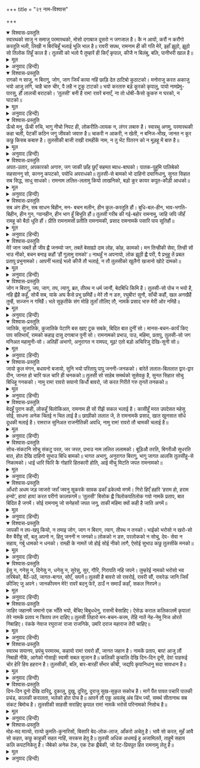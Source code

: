 +++
title = "२९ नाम-विश्वास"

+++


<details open><summary>विश्वास-प्रस्तुति</summary>
स्वारथको साजु न समाजु परमारथको,  
मोसो दगाबाज दूसरो न जगजाल है।  
कै न आयों, करौं न करौंगो करतूति भली,  
लिखी न बिरंचिहूँ भलाई भूलि भाल है॥  
रावरी सपथ, रामनाम ही की गति मेरें,  
इहाँ झूठो, झूठो सो तिलोक तिहूँ काल है।  
तुलसी को भलो पै तुम्हारें ही किएँ कृपाल,  
कीजै न बिलंबु, बलि, पानीभरी खाल है॥
</details>

<details><summary>मूल</summary>

स्वारथको साजु न समाजु परमारथको,  
मोसो दगाबाज दूसरो न जगजाल है।  
कै न आयों, करौं न करौंगो करतूति भली,  
लिखी न बिरंचिहूँ भलाई भूलि भाल है॥  
रावरी सपथ, रामनाम ही की गति मेरें,  
इहाँ झूठो, झूठो सो तिलोक तिहूँ काल है।  
तुलसी को भलो पै तुम्हारें ही किएँ कृपाल,  
कीजै न बिलंबु, बलि, पानीभरी खाल है॥
</details>

<details><summary>अनुवाद (हिन्दी)</summary>

मेरे पास न तो कोई स्वार्थसाधनका ही सामान है और न परमार्थकी ही सामग्री है। विश्वब्रह्माण्डमें मेरे समान कोई दूसरा दगाबाज भी नहीं है। सुकर्म तो न मैं करके आया हूँ, न करता हूँ और न करूँगा ही! ब्रह्माने भूलकर भी मेरे भाग्यमें भलाई नहीं लिखी। आपकी शपथ है, हे रामजी! मुझको केवल आपके नामहीकी गति है। जो यहाँ (आपके सामने) झूठा है, वह तो तीनों लोक और तीनों कालमें झूठा ही है। हे कृपालो! तुलसीकी भलाई तो तुम्हारे ही किये होगी, बलिहारी जाऊँ, अब विलम्ब न कीजिये, क्योंकि मेरी दशा ठीक पानीसे भरी हुई खालके समान है। अर्थात् जैसे पानीभरी खाल बहुत जल्दी सड़ जाती है, वैसे ही मेरे भी नष्ट होनेमें देरी नहीं है॥ ६५॥
</details>

<details open><summary>विश्वास-प्रस्तुति</summary>
रागको न साजु, न बिरागु, जोग, जाग जियँ  
काया नहिं छाड़ि देत ठाटिबो कुठाटको।  
मनोराजु करत अकाजु भयो आजु लगि,  
चाहै चारु चीर, पै लहै न टूकु टाटको॥  
भयो करतारु बड़े कूरको कृपालु, पायो  
नामप्रेमु-पारसु, हौं लालची बराटको।  
‘तुलसी’ बनी है राम! रावरें बनाएँ, ना तो  
धोबी-कैसो कूकरु न घरको, न घाटको॥
</details>

<details><summary>मूल</summary>

रागको न साजु, न बिरागु, जोग, जाग जियँ  
काया नहिं छाड़ि देत ठाटिबो कुठाटको।  
मनोराजु करत अकाजु भयो आजु लगि,  
चाहै चारु चीर, पै लहै न टूकु टाटको॥  
भयो करतारु बड़े कूरको कृपालु, पायो  
नामप्रेमु-पारसु, हौं लालची बराटको।  
‘तुलसी’ बनी है राम! रावरें बनाएँ, ना तो  
धोबी-कैसो कूकरु न घरको, न घाटको॥
</details>

<details><summary>अनुवाद (हिन्दी)</summary>

मेरे पास न तो राग अर्थात् सांसारिक सुख-भोगकी सामग्री है और न मेरे जीमें वैराग्य, योग या यज्ञ ही है, और यह शरीर कुचाल चलना नहीं छोड़ता। मनोराज्य (वासनाएँ) करते-करते आजतक हानि ही होती रही। यह चाहता तो अच्छे-अच्छे वस्त्र है, परंतु इसे मिलता टाटका टुकड़ा भी नहीं। हे जगत्कर्ता प्रभो! आप इस अत्यन्त कुटिलपर भी कृपालु हुए , मुझ कौड़ी (तुच्छ भोगों) के लालचीने भगवन्नामका प्रेमरूप पारस पाया। हे श्रीरामजी! यह सब आपहीके बनाये बनी है, नहीं तो धोबीके कुत्तेके समान मैं न घरका था और न घाटका ही (अर्थात् न मैं इस लोकको सुधार सकता था, न परलोकको)॥ ६६॥
</details>

<details open><summary>विश्वास-प्रस्तुति</summary>
ऊँचो मनु, ऊँची रुचि, भागु नीचो निपट ही,  
लोकरीति-लायक न, लंगर लबारु है।  
स्वारथु अगमु, परमारथकी कहा चली,  
पेटकीं कठिन जगु जीवको जवारु है॥  
चाकरी न आकरी, न खेती, न बनिज-भीख,  
जानत न कूर कछु किसब कबारु है।  
तुलसीकी बाजी राखी रामहीकें नाम, न तु  
भेंट पितरन को न मूड़हू में बारु है॥
</details>

<details><summary>मूल</summary>

ऊँचो मनु, ऊँची रुचि, भागु नीचो निपट ही,  
लोकरीति-लायक न, लंगर लबारु है।  
स्वारथु अगमु, परमारथकी कहा चली,  
पेटकीं कठिन जगु जीवको जवारु है॥  
चाकरी न आकरी, न खेती, न बनिज-भीख,  
जानत न कूर कछु किसब कबारु है।  
तुलसीकी बाजी राखी रामहीकें नाम, न तु  
भेंट पितरन को न मूड़हू में बारु है॥
</details>

<details><summary>अनुवाद (हिन्दी)</summary>

इसका मन ऊँचा है तथा रुचि भी ऊँची है, परंतु भाग्य इसका अत्यन्त खोटा है। यह लोक-व्यवहारके लायक भी नहीं है तथा बड़ा ही नटखट और गप्पी है। इसके लिये तो स्वार्थ भी अगम है, परमार्थकी तो बात ही क्या है। पेटकी कठिनाईके कारण इसे संसार जीका जंजाल हो रहा है। यह न तो कोई चाकरी ही करता है और न खान खोदनेका काम करता है; इसके न खेती है, न व्यापार है। न यह भीख माँगता है और न कोई अन्य प्रकारका धंधा या पेशा ही जानता है। तुलसीकी बाजी रामनामहीने रखी है, अन्यथा इसके पास तो पितरोंको भेंट चढ़ानेके लिये सिरपर बाल भी नहीं है॥ ६७॥
</details>

<details open><summary>विश्वास-प्रस्तुति</summary>
अपत-उतार, अपकारको अगारु, जग  
जाकी छाँह छुएँ सहमत ब्याध-बाघको।  
पातक-पुहुमि पालिबेको सहसाननु सो,  
काननु कपटको, पयोधि अपराधको॥  
तुलसी-से बामको भो दाहिनो दयानिधानु,  
सुनत सिहात सब सिद्ध, साधु साधको।  
रामनाम ललित-ललामु कियो लाखनिको,  
बड़ो कूर कायर कपूत-कौड़ी आधको॥
</details>

<details><summary>मूल</summary>

अपत-उतार, अपकारको अगारु, जग  
जाकी छाँह छुएँ सहमत ब्याध-बाघको।  
पातक-पुहुमि पालिबेको सहसाननु सो,  
काननु कपटको, पयोधि अपराधको॥  
तुलसी-से बामको भो दाहिनो दयानिधानु,  
सुनत सिहात सब सिद्ध, साधु साधको।  
रामनाम ललित-ललामु कियो लाखनिको,  
बड़ो कूर कायर कपूत-कौड़ी आधको॥
</details>

<details><summary>अनुवाद (हिन्दी)</summary>

यह नीच निर्लज्जोंकी न्योछावर और अपकारोंका आगार है। जिसकी छायाका स्पर्श होनेपर संसारमें व्याध और हिंसक जीव भी सहम जाते हैं। पापरूप पृथ्वीकी रक्षा करनेके लिये यह शेषजीके समान है तथा कपटका वन और अपराधोंका समुद्र है। तुलसी-जैसे उलटी प्रकृतिके पुरुषके लिये दयानिधान (श्रीरामचन्द्रजी) दाहिने हो गये—यह सुनकर सब सिद्ध, साधु और साधकलोग सिहाते हैं। रामनामने बड़े कुटिल, कायर, कपूत और आधी कौड़ीके मनुष्यको भी लाखोंका सुन्दर रत्न बना दिया॥ ६८॥
</details>

<details open><summary>विश्वास-प्रस्तुति</summary>
सब अंग हीन, सब साधन बिहीन, मन-  
बचन मलीन, हीन कुल-करतूति हौं।  
बुधि-बल-हीन, भाव-भगति-बिहीन, हीन  
गुन, ग्यानहीन, हीन भाग हूँ बिभूति हौं॥  
तुलसी गरीब की गई-बहोर रामनामु,  
जाहि जपि जीहँ रामहू को बैठो धूति हौं।  
प्रीति रामनामसों प्रतीति रामनामकी,  
प्रसाद रामनामकें पसारि पाय सूतिहौं॥
</details>

<details><summary>मूल</summary>

सब अंग हीन, सब साधन बिहीन, मन-  
बचन मलीन, हीन कुल-करतूति हौं।  
बुधि-बल-हीन, भाव-भगति-बिहीन, हीन  
गुन, ग्यानहीन, हीन भाग हूँ बिभूति हौं॥  
तुलसी गरीब की गई-बहोर रामनामु,  
जाहि जपि जीहँ रामहू को बैठो धूति हौं।  
प्रीति रामनामसों प्रतीति रामनामकी,  
प्रसाद रामनामकें पसारि पाय सूतिहौं॥
</details>

<details><summary>अनुवाद (हिन्दी)</summary>

मैं (योगके आठों) अङ्गोंसे हीन हूँ, सब साधनोंसे रहित हूँ, मन-वचनसे मलिन हूँ तथा कुल और कर्मोंमें भी बड़ा पतित हूँ। मैं बुद्धि-बलहीन, भाव और भक्तिसे रहित, गुणहीन, ज्ञानहीन तथा भाग्य और ऐश्वर्यसे भी रहित हूँ। इस दीन तुलसीदासकी हीन अवस्थाका उद्धार करनेवाला तो रामका नाम ही है। जिसे जिह्वासे जपकर मैं रामजीको भी छल चुका हूँ। मुझे रामनामसे ही प्रीति है, रामनाममें ही विश्वास है और मैं रामनामकी ही कृपासे पैर पसारकर (निश्चिन्त होकर) सोता हूँ॥ ६९॥
</details>

<details open><summary>विश्वास-प्रस्तुति</summary>
मेरें जान जबतें हौं जीव ह्वै जनम्यो जग,  
तबतें बेसाह्यो दाम लोह, कोह, कामको।  
मन तिन्हीकी सेवा, तिन्ही सों भाउ नीको,  
बचन बनाइ कहौं ‘हौं गुलामु रामको’॥  
नाथहूँ न अपनायो, लोक झूठी ह्वै परी, पै  
प्रभुहू तें प्रबल प्रतापु प्रभुनामको।  
आपनीं भलाई भलो कीजै तौ भलाई, न तौ  
तुलसीको खुलैगो खजानो खोटे दामको॥
</details>

<details><summary>मूल</summary>

मेरें जान जबतें हौं जीव ह्वै जनम्यो जग,  
तबतें बेसाह्यो दाम लोह, कोह, कामको।  
मन तिन्हीकी सेवा, तिन्ही सों भाउ नीको,  
बचन बनाइ कहौं ‘हौं गुलामु रामको’॥  
नाथहूँ न अपनायो, लोक झूठी ह्वै परी, पै  
प्रभुहू तें प्रबल प्रतापु प्रभुनामको।  
आपनीं भलाई भलो कीजै तौ भलाई, न तौ  
तुलसीको खुलैगो खजानो खोटे दामको॥
</details>

<details><summary>अनुवाद (हिन्दी)</summary>

मेरी समझसे जबसे मैं जगत् में जीव होकर जन्मा हूँ, तबसे मुझे लोभ, क्रोध और कामने दाम देकर मोल ले लिया है। (अतएव) मनसे उन्हींकी सेवा होती है और उन्हींसे गहरा प्रेम है; परंतु बात बनाकर कहता हूँ कि मैं तो श्रीरामका गुलाम हूँ। हे नाथ! आपने भी (अयोग्य समझकर) नहीं अपनाया, किंतु लोकमें झूठी प्रसिद्धि हो गयी (कि मैं रामका गुलाम हूँ), परंतु प्रभुसे भी प्रभुके नामका प्रताप अधिक प्रचण्ड है। (अत:) अपनी भलाईसे यदि आप मेरा भला कर दें तो अच्छा ही है, नहीं तो तुलसीके कपटका खजाना खुलेगा ही॥ ७०॥
</details>

<details open><summary>विश्वास-प्रस्तुति</summary>
जोग न बिरागु, जप, जाग, तप, त्यागु, ब्रत,  
तीरथ न धर्म जानौं, बेदबिधि किमि है।  
तुलसी-सो पोच न भयो है, नहि ह्वैहै कहूँ,  
सोचैं सब, याके अघ कैसे प्रभु छमिहैं॥  
मेरें तौ न डरु, रघुबीर! सुनौ, साँची कहौं,  
खल अनखैहैं तुम्हैं, सज्जन न गमिहैं।  
भले सुकृतीके संग मोहि तुलाँ तौलिए तौ,  
नामकें प्रसाद भारु मेरी ओर नमिहै॥
</details>

<details><summary>मूल</summary>

जोग न बिरागु, जप, जाग, तप, त्यागु, ब्रत,  
तीरथ न धर्म जानौं, बेदबिधि किमि है।  
तुलसी-सो पोच न भयो है, नहि ह्वैहै कहूँ,  
सोचैं सब, याके अघ कैसे प्रभु छमिहैं॥  
मेरें तौ न डरु, रघुबीर! सुनौ, साँची कहौं,  
खल अनखैहैं तुम्हैं, सज्जन न गमिहैं।  
भले सुकृतीके संग मोहि तुलाँ तौलिए तौ,  
नामकें प्रसाद भारु मेरी ओर नमिहै॥
</details>

<details><summary>अनुवाद (हिन्दी)</summary>

मैं न तो अष्टाङ्गयोग जानता हूँ और न वैराग्य, जप, यज्ञ, तप, त्याग, व्रत, तीर्थ अथवा धर्म ही जानता हूँ। मैं यह भी नहीं जानता कि वेदका विधान कैसाहै। तुलसीके समान पामर न तो कोई हुआ है और न कहीं होगा। (इसीलिये) सभी सोचते हैं, न जाने, प्रभु इसके पापोंको कैसे क्षमा करेंगे। किंतु हे रघुनाथजी! सुनिये, मैं (आपसे) सच कहता हूँ, मुझे कुछ भी डर नहीं है। (यदि आप मुझे क्षमा कर देंगे तो) दुष्ट लोग तो अवश्य आपसे अप्रसन्न होंगे; किंतु सज्जनोंको इससे कुछ भी दु:ख नहीं होगा। यदि आप मुझे किसी बड़े पुण्यवान् के साथ तराजूपर तोलेंगे तो आपके नामकी कृपासे मेरी ओरका पलड़ा ही झुकता हुआ रहेगा॥ ७१॥
</details>

<details open><summary>विश्वास-प्रस्तुति</summary>
जातिके, सुजातिके, कुजातिके पेटागि बस  
खाए टूक सबके, बिदित बात दुनीं सो।  
मानस-बचन-कायँ किए पाप सतिभायँ,  
रामको कहाइ दासु दगाबाज पुनी सो।  
रामनामको प्रभाउ, पाउ, महिमा, प्रतापु,  
तुलसी-सो जग मनिअत महामुनी-सो।  
अतिहीं अभागो, अनुरागत न रामपद,  
मूढ़! एतो बड़ो अचिरिजु देखि-सुनी सो॥
</details>

<details><summary>मूल</summary>

जातिके, सुजातिके, कुजातिके पेटागि बस  
खाए टूक सबके, बिदित बात दुनीं सो।  
मानस-बचन-कायँ किए पाप सतिभायँ,  
रामको कहाइ दासु दगाबाज पुनी सो।  
रामनामको प्रभाउ, पाउ, महिमा, प्रतापु,  
तुलसी-सो जग मनिअत महामुनी-सो।  
अतिहीं अभागो, अनुरागत न रामपद,  
मूढ़! एतो बड़ो अचिरिजु देखि-सुनी सो॥
</details>

<details><summary>अनुवाद (हिन्दी)</summary>

मैंने पेटकी आगके कारण (अपनी) जाति, सुजाति, कुजाति सभीके टुकड़े (माँग-माँगकर) खाये हैं—यह बात संसारमें (सबको) विदित है; मन, वचन और कर्मसे सच्चे भावसे अर्थात् स्वाभाविक ही (बहुत-से) पाप किये और रामजीका दास कहलाकर भी दगाबाज ही बना रहा। अब रामनामका प्रभाव, पैठ, महिमा और प्रताप देखिये, जिसके कारण तुलसी-जैसे (दुष्ट) को भी लोग महामुनि (वाल्मीकि) के समान मानते हैं। रे मूढ़! तू बड़ा ही अभागा है; इतना बड़ा अचरज देख-सुनकर भी श्रीरामके चरणोंमें प्रीति नहीं करता॥ ७२॥
</details>

<details open><summary>विश्वास-प्रस्तुति</summary>
जायो कुल मंगन, बधावनो बजायो, सुनि  
भयो परितापु पापु जननी-जनकको।  
बारेतें ललात-बिललात द्वार-द्वार दीन,  
जानत हो चारि फल चारि ही चनकको॥  
तुलसी सो साहेब समर्थको सुसेवकु है,  
सुनत सिहात सोचु बिधिहू गनकको।  
नामु राम! रावरो सयानो किधौं बावरो,  
जो करत गिरीतें गरु तृनतें तनकको॥
</details>

<details><summary>मूल</summary>

जायो कुल मंगन, बधावनो बजायो, सुनि  
भयो परितापु पापु जननी-जनकको।  
बारेतें ललात-बिललात द्वार-द्वार दीन,  
जानत हो चारि फल चारि ही चनकको॥  
तुलसी सो साहेब समर्थको सुसेवकु है,  
सुनत सिहात सोचु बिधिहू गनकको।  
नामु राम! रावरो सयानो किधौं बावरो,  
जो करत गिरीतें गरु तृनतें तनकको॥
</details>

<details><summary>अनुवाद (हिन्दी)</summary>

भिक्षा माँगनेवाले (ब्राह्मण) कुलमें तो उत्पन्न हुआ, जिसके उपलक्ष्यमें बधावा बजाया गया। यह सुनकर माता-पिताको परिताप और कष्ट हुआ। फिर बालपनसे ही अत्यन्त दीन होनेके कारण द्वार-द्वार ललचाता और बिलबिलाता फिरा, चनेके चार दानोंको ही अर्थ, धर्म, काम और मोक्षरूप चार फल समझता था। वही तुलसी अब समर्थ स्वामी श्रीरामचन्द्रजीका सुसेवक है—यह सुनकर ब्रह्मा-जैसे गणक (ज्योतिषी) को भी चिन्ता और ईर्ष्या होती है। हे राम! मालूम नहीं, आपका नाम चतुर है या पागल, जो तृणसे भी तुच्छ पुरुषको पर्वतसे भी भारी बना देता है॥ ७३॥
</details>

<details open><summary>विश्वास-प्रस्तुति</summary>
बेदहूँ पुरान कही, लोकहूँ बिलोकिअत,  
रामनाम ही सों रीझें सकल भलाई है।  
कासीहूँ मरत उपदेसत महेसु सोई,  
साधना अनेक चितई न चित लाई है॥  
छाछीको ललात जे, ते रामनामकें प्रसाद,  
खात खुनसात सोंधे दूधकी मलाई है।  
रामराज सुनिअत राजनीतिकी अवधि,  
नामु राम! रावरो तौ चामकी चलाई है॥
</details>

<details><summary>मूल</summary>

बेदहूँ पुरान कही, लोकहूँ बिलोकिअत,  
रामनाम ही सों रीझें सकल भलाई है।  
कासीहूँ मरत उपदेसत महेसु सोई,  
साधना अनेक चितई न चित लाई है॥  
छाछीको ललात जे, ते रामनामकें प्रसाद,  
खात खुनसात सोंधे दूधकी मलाई है।  
रामराज सुनिअत राजनीतिकी अवधि,  
नामु राम! रावरो तौ चामकी चलाई है॥
</details>

<details><summary>अनुवाद (हिन्दी)</summary>

वेद-पुराण भी कहते हैं और लोकमें भी देखा जाता है कि रामनामहीसे प्रेम करनेमें सब तरहकी भलाई है। काशीमें मरनेपर महादेवजी भी जीवोंको उसीका उपदेश करते हैं। उन्होंने अन्य अनेकों साधनोंकी ओर न दृष्टि दी है और न उन्हें चित्तहीमें स्थान दिया है। जो छाछको ललचाते थे, वे रामनामके प्रसादसे सुगन्धित दूधकी मलाई खानेमें भी नाक-भौं सिकोड़ते हैं। श्रीरामचन्द्रजीके राज्यमें राजनीतिकी पराकाष्ठा सुनी जाती है; किंतु हे रामजी! आपके नामने तो चमड़ेका सिक्का चला दिया अर्थात् अधमोंको भी उत्तम बना दिया॥ ७४॥
</details>

<details open><summary>विश्वास-प्रस्तुति</summary>
सोच-संकटनि सोचु संकटु परत, जर  
जरत, प्रभाउ नाम ललित ललामको।  
बूड़िऔ तरति, बिगरीऔ सुधरति बात,  
होत देखि दाहिनो सुभाउ बिधि बामको॥  
भागत अभागु, अनुरागत बिरागु, भागु  
जागत आलसि तुलसीहू-से निकामको।  
धाई धारि फिरि कै गोहारि हितकारी होति,  
आई मीचु मिटति जपत रामनामको॥
</details>

<details><summary>मूल</summary>

सोच-संकटनि सोचु संकटु परत, जर  
जरत, प्रभाउ नाम ललित ललामको।  
बूड़िऔ तरति, बिगरीऔ सुधरति बात,  
होत देखि दाहिनो सुभाउ बिधि बामको॥  
भागत अभागु, अनुरागत बिरागु, भागु  
जागत आलसि तुलसीहू-से निकामको।  
धाई धारि फिरि कै गोहारि हितकारी होति,  
आई मीचु मिटति जपत रामनामको॥
</details>

<details><summary>अनुवाद (हिन्दी)</summary>

अति सुन्दर और श्रेष्ठ रामनामका ऐसा प्रभाव है कि उससे शोच और संकटोंको शोच तथा संकट पड़ जाता है, ज्वर भी जलने लगते हैं, डूबी हुई (नौका) भी तर जाती है, बिगड़ी हुई बात भी सुधर जाती है, ऐसे पुरुषको देखकर वाम विधाताका स्वभाव भी अनुकूल हो जाता है, अभाग्य भाग जाता है, वैराग्य प्रेम करने लगता है और तुलसी-से निकम्मे और आलसीका भी भाग्य जाग जाता है (लूटनेको आयी हुई लुटेरोंकी) सेना भी उलटे रक्षक और हितकारी बन जाती है तथा राम-नामका जप करनेसे आयी हुई मृत्यु भी टल जाती है॥ ७५॥
</details>

<details open><summary>विश्वास-प्रस्तुति</summary>
आँधरो अधम जड़ जाजरो जराँ जवनु  
सूकरकें सावक ढकाँ ढकेल्यो मगमें।  
गिरो हिएँ हहरि ‘हराम हो, हराम हन्यो’,  
हाय! हाय! करत परीगो कालफगमें॥  
‘तुलसी’ बिसोक ह्वै त्रिलोकपतिलोक गयो  
नामकें प्रताप, बात बिदित है जगमें।  
सोई रामनामु जो सनेहसों जपत जनु,  
ताकी महिमा क्यों कही है जाति अगमें॥
</details>

<details><summary>मूल</summary>

आँधरो अधम जड़ जाजरो जराँ जवनु  
सूकरकें सावक ढकाँ ढकेल्यो मगमें।  
गिरो हिएँ हहरि ‘हराम हो, हराम हन्यो’,  
हाय! हाय! करत परीगो कालफगमें॥  
‘तुलसी’ बिसोक ह्वै त्रिलोकपतिलोक गयो  
नामकें प्रताप, बात बिदित है जगमें।  
सोई रामनामु जो सनेहसों जपत जनु,  
ताकी महिमा क्यों कही है जाति अगमें॥
</details>

<details><summary>अनुवाद (हिन्दी)</summary>

एक सूअरके बच्चेने किसी अंधे, अधम, मूर्ख और बुढ़ापेसे जर्जर यवनको राहमें धक्का देकर ढकेल दिया। इससे वह गिर गया और हृदयमें भयभीत होकर ‘अरे! हरामने मार डाला, हरामने मार डाला’ इस प्रकार हाय-हाय करते-करते कालके फंदेमें पड़ गया अर्थात् मर गया। गोसाईंजी कहते हैं कि यह यवन नामके प्रतापसे सब प्रकारके शोकोंसे छूटकर त्रिलोकीनाथ भगवान् रामके धामको चला गया, यह बात जगत् में प्रसिद्ध है। उसी रामनामको जो मनुष्य प्रेमपूर्वक जपता है, उसकी अगाध महिमा कैसे कही जा सकती है॥ ७६॥
</details>

<details open><summary>विश्वास-प्रस्तुति</summary>
जापकी न तप-खपु कियो, न तमाइ जोग,  
जाग न बिराग, त्याग, तीरथ न तनको।  
भाईको भरोसो न खरो-सो बैरु बैरीहू सों,  
बलु अपनो न, हितू जननी न जनको॥  
लोकको न डरु, परलोकको न सोचु, देव-  
सेवा न सहाय, गर्बु धामको न धनको।  
रामही के नामतें जो होई सोई नीको लागै,  
ऐसोई सुभाउ कछु तुलसीके मनको॥
</details>

<details><summary>मूल</summary>

जापकी न तप-खपु कियो, न तमाइ जोग,  
जाग न बिराग, त्याग, तीरथ न तनको।  
भाईको भरोसो न खरो-सो बैरु बैरीहू सों,  
बलु अपनो न, हितू जननी न जनको॥  
लोकको न डरु, परलोकको न सोचु, देव-  
सेवा न सहाय, गर्बु धामको न धनको।  
रामही के नामतें जो होई सोई नीको लागै,  
ऐसोई सुभाउ कछु तुलसीके मनको॥
</details>

<details><summary>अनुवाद (हिन्दी)</summary>

मैंने न तो जप किया, न तपस्याका क्लेश सहा और न मुझे योग, यज्ञ, वैराग्य, त्याग अथवा तीर्थकी ही इच्छा है। मुझे भाईका भी भरोसा नहीं है और न वैरीसे भी जरा-सी शत्रुता है। मुझे अपना बल नहीं है और माता-पिता भी अपने हितैषी नहीं हैं, परंतु मुझे न तो इस लोकका डर है और न परलोकका ही सोच है। देवसेवाका भी मुझे बल नहीं है और न मुझे धन-धामका ही गर्व है। तुलसीके मनका कुछ इसी तरहका स्वभाव है कि भगवान् रामके नामसे ही जो कुछ होगा, वही उसे अच्छा लगता है॥ ७७॥
</details>

<details open><summary>विश्वास-प्रस्तुति</summary>
ईसु न, गनेसु न, दिनेसु न, धनेसु न,  
सुरेसु, सुर, गौरि, गिरापति नहि जपने।  
तुम्हरेई नामको भरोसो भव तरिबेको,  
बैठें-उठें, जागत-बागत, सोएँ, सपनें॥  
तुलसी है बावरो सो रावरोई, रावरी सौं,  
रावरेऊ जानि जियँ कीजिए जु अपने।  
जानकीरमन मेरे! रावरें बदनु फेरें,  
ठाउँ न समाउँ कहाँ, सकल निरपने॥
</details>

<details><summary>मूल</summary>

ईसु न, गनेसु न, दिनेसु न, धनेसु न,  
सुरेसु, सुर, गौरि, गिरापति नहि जपने।  
तुम्हरेई नामको भरोसो भव तरिबेको,  
बैठें-उठें, जागत-बागत, सोएँ, सपनें॥  
तुलसी है बावरो सो रावरोई, रावरी सौं,  
रावरेऊ जानि जियँ कीजिए जु अपने।  
जानकीरमन मेरे! रावरें बदनु फेरें,  
ठाउँ न समाउँ कहाँ, सकल निरपने॥
</details>

<details><summary>अनुवाद (हिन्दी)</summary>

मुझे शिव, गणेश, सूर्य, कुबेर, इन्द्रादि देवता, गौरी अथवा ब्रह्माको नहीं जपना है। संसारसे तरनेके लिये उठते-बैठते, जागते, घूमते, सोते एवं स्वप्न देखते—बस, आपके नामका ही भरोसा है। तुलसी यद्यपि बावला है; परंतु आपकी सौगन्ध, है आपका ही। इस बातको अपने चित्तमें जानकर आप भी उसे अपना लीजिये। हे मेरे जानकीनाथ! आपके मुख फेर लेनेपर मेरे लिये कहीं ठौर-ठिकाना नहीं रहेगा, मैं कहाँ रहूँगा? सभी बिराने हैं॥ ७८॥
</details>

<details open><summary>विश्वास-प्रस्तुति</summary>
जाहिर जहानमें जमानो एक भाँति भयो,  
बेंचिए बिबुधधेनु, रासभी बेसाहिए।  
ऐसेऊ कराल कलिकालमें कृपाल! तेरे  
नामकें प्रताप न त्रिताप तन दाहिए॥  
तुलसी तिहारो मन-बचन-करम, तेंहि  
नातें नेह-नेमु निज ओरतें निबाहिए।  
रंकके नेवाज रघुराज! राजा राजनिके,  
उमरि दराज महाराज तेरी चाहिए॥
</details>

<details><summary>मूल</summary>

जाहिर जहानमें जमानो एक भाँति भयो,  
बेंचिए बिबुधधेनु, रासभी बेसाहिए।  
ऐसेऊ कराल कलिकालमें कृपाल! तेरे  
नामकें प्रताप न त्रिताप तन दाहिए॥  
तुलसी तिहारो मन-बचन-करम, तेंहि  
नातें नेह-नेमु निज ओरतें निबाहिए।  
रंकके नेवाज रघुराज! राजा राजनिके,  
उमरि दराज महाराज तेरी चाहिए॥
</details>

<details><summary>अनुवाद (हिन्दी)</summary>

यह जमाना संसारमें इस बातके लिये प्रसिद्ध हो गया है कि कामधेनुको बेचकर गधी खरीदी जाने लगी। ऐसे भयंकर कलिकालमें भी हे कृपालो! आपके नामके प्रतापसे त्रिताप (दैहिक, दैविक, भौतिक)से शरीर दग्ध नहीं होता। गोसाईंजी कहते हैं, मन-वचन-कर्मसे मैं आपका (भक्त) हूँ। इसी नाते आप अपनी ओरसे भी स्नेहके नियमको निभाइये। हे रंकोंपर कृपा करनेवाले राजाओंके राजा महाराज रघुनाथजी! हमें तो आपकी उमर बड़ी चाहिये [फिर कोई खटका नहीं है]॥ ७९॥
</details>

<details open><summary>विश्वास-प्रस्तुति</summary>
स्वारथ सयानप, प्रपंचु परमारथ,  
कहायो राम! रावरो हौं, जानत जहान है।  
नामकें प्रताप, बाप! आजु लौं निबाही नीकें,  
आगेको गोसाईं! स्वामी सबल सुजान है॥  
कलिकी कुचालि देखि दिन-दिन दूनी, देव!  
पाहरूई चोर हेरि हिय हहरान है।  
तुलसीकी, बलि, बार-बारहीं सँभार कीबी,  
जद्यपि कृपानिधानु सदा सावधान है॥
</details>

<details><summary>मूल</summary>

स्वारथ सयानप, प्रपंचु परमारथ,  
कहायो राम! रावरो हौं, जानत जहान है।  
नामकें प्रताप, बाप! आजु लौं निबाही नीकें,  
आगेको गोसाईं! स्वामी सबल सुजान है॥  
कलिकी कुचालि देखि दिन-दिन दूनी, देव!  
पाहरूई चोर हेरि हिय हहरान है।  
तुलसीकी, बलि, बार-बारहीं सँभार कीबी,  
जद्यपि कृपानिधानु सदा सावधान है॥
</details>

<details><summary>अनुवाद (हिन्दी)</summary>

मेरे स्वार्थके कामोंमें चतुराई और परमार्थके कामोंमें पाखण्ड भरा हुआ है। हे रामजी! तो भी मैं आपका कहलाता हूँ और सारा संसार भी यही जानता है। हे पिता! आपने नामके प्रतापसे आजतक अच्छी निभा दी और हे स्वामिन्! आगेके लिये भी प्रभु समर्थ और सर्वज्ञ हैं। हे देव! कलियुगकी कुचालको दिन-दिन दूनी बढ़ती देखकर और पहरेदारको भी चोर देखकर मेरा हृदय दहल गया है। हे कृपानिधान! यद्यपि आप सदा ही सावधान हैं तथापि तुलसी बलिहारी जाता है, आप इसकी बार-बार सँभाल करते रहियेगा (ताकि इसके मनमें विकार न आने पावे)॥ ८०॥
</details>

<details open><summary>विश्वास-प्रस्तुति</summary>
दिन-दिन दूनो देखि दारिदु, दुकालु, दुखु,  
दुरितु, दुराजु सुख-सुकृत सकोच है।  
मागें पैंत पावत पचारि पातकी प्रचंड,  
कालकी करालता, भलेको होत पोच है॥  
आपनें तौ एकु अवलंबु अंब डिंभ ज्यों,  
समर्थ सीतानाथ सब संकट बिमोच है।  
तुलसीकी साहसी सराहिए कृपाल राम!  
नामकें भरोसें परिनामको निसोच है॥
</details>

<details><summary>मूल</summary>

दिन-दिन दूनो देखि दारिदु, दुकालु, दुखु,  
दुरितु, दुराजु सुख-सुकृत सकोच है।  
मागें पैंत पावत पचारि पातकी प्रचंड,  
कालकी करालता, भलेको होत पोच है॥  
आपनें तौ एकु अवलंबु अंब डिंभ ज्यों,  
समर्थ सीतानाथ सब संकट बिमोच है।  
तुलसीकी साहसी सराहिए कृपाल राम!  
नामकें भरोसें परिनामको निसोच है॥
</details>

<details><summary>अनुवाद (हिन्दी)</summary>

दिनोंदिन दरिद्रता, दुष्काल (दुर्भिक्ष), दु:ख, पाप और कुराज्यको दूना होता देखकर सुख और सुकृत संकुचित हो रहे हैं। समय ऐसा भयंकर आ गया है कि बड़े-बड़े पापी तो डाँट-डपटकर माँगनेसे अपना दाँव पा लेते हैं और भले आदमीका बुरा हो जाता है। जैसे बालकको एकमात्र माँका ही सहारा होता है, वैसे ही अपने तो एकमात्र सहारा सर्वसंकटोंसे छुड़ानेवाले और समर्थ श्रीसीतानाथका ही है। हे कृपालु रामजी! तुलसीके साहसकी सराहना कीजिये कि वह (आपके) नामके भरोसे परिणामकी ओरसे निश्चिन्त हो गया है॥ ८१॥
</details>

<details open><summary>विश्वास-प्रस्तुति</summary>
मोह-मद मात्यो, रात्यो कुमति-कुनारिसों,  
बिसारि बेद-लोक-लाज, आँकरो अचेतु है।  
भावै सो करत, मुहँ आवै सो कहत, कछु  
काहूकी सहत नाहिं, सरकस हेतु है॥  
तुलसी अधिक अधमाई हू अजामिलतें,  
ताहूमें सहाय कलि कपटनिकेतु है।  
जैबेको अनेक टेक, एक टेक ह्वैबेकी, जो  
पेट-प्रियपूत हित रामनामु लेतु है॥
</details>

<details><summary>मूल</summary>

मोह-मद मात्यो, रात्यो कुमति-कुनारिसों,  
बिसारि बेद-लोक-लाज, आँकरो अचेतु है।  
भावै सो करत, मुहँ आवै सो कहत, कछु  
काहूकी सहत नाहिं, सरकस हेतु है॥  
तुलसी अधिक अधमाई हू अजामिलतें,  
ताहूमें सहाय कलि कपटनिकेतु है।  
जैबेको अनेक टेक, एक टेक ह्वैबेकी, जो  
पेट-प्रियपूत हित रामनामु लेतु है॥
</details>

<details><summary>अनुवाद (हिन्दी)</summary>

यह मोहरूपी मदसे उन्मत्त हो गया है, कुमतिरूपी कुलटा स्त्रीमें रत है, लोक और वेदकी लज्जाको त्यागकर बड़ा अचेत (बेपरवाह) हो गया है। मनमानी करता है और मुँहमें जो आता है, वही [ बिना बिचारे ] कह डालता है और उद्दण्डताके कारण किसीकी कोई बात सहता नहीं। गोसाईंजी कहते हैं कि इस प्रकार मुझमें अजामिलसे भी अधिक अधमता है, तिसपर भी कपटनिधान कलि मेरा सहायक है। बिगड़नेके तो अनेक मार्ग हैं; परंतु बननेका केवल एक रास्ता है, वह यह है कि यह पेटरूपी पुत्रके लिये रामनाम लेता है [भाव यह है कि अधम अजामिलने पुत्रके मिससे भगवान् का नाम लिया था। मैंने भी पेटरूपी पुत्रके लिये उसीका आश्रय लिया है]॥ ८२॥
</details>
